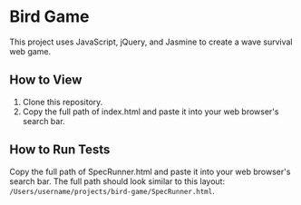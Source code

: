 # Bird Game #

  This project uses JavaScript, jQuery, and Jasmine to create a wave survival web game.

## How to View
1. Clone this repository.
2. Copy the full path of index.html and paste it into your web browser's search bar.

## How to Run Tests

  Copy the full path of SpecRunner.html and paste it into your web browser's search bar.
  The full path should look similar to this layout: `/Users/username/projects/bird-game/SpecRunner.html`.
